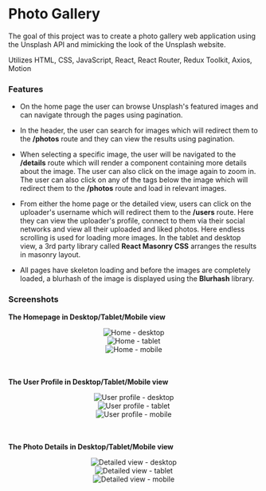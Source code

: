 # Photo Gallery

The goal of this project was to create a photo gallery web application using the Unsplash API and mimicking the look of the Unsplash website.

Utilizes HTML, CSS, JavaScript, React, React Router, Redux Toolkit, Axios, Motion

### Features

-   On the home page the user can browse Unsplash's featured images and can navigate through the pages using pagination.

-   In the header, the user can search for images which will redirect them to the **/photos** route and they can view the results using pagination.

-   When selecting a specific image, the user will be navigated to the **/details** route which will render a component containing more details about the image. The user can also click on the image again to zoom in. The user can also click on any of the tags below the image which will redirect them to the **/photos** route and load in relevant images.

-   From either the home page or the detailed view, users can click on the uploader's username which will redirect them to the **/users** route. Here they can view the uploader's profile, connect to them via their social networks and view all their uploaded and liked photos. Here endless scrolling is used for loading more images. In the tablet and desktop view, a 3rd party library called **React Masonry CSS** arranges the results in masonry layout.

-   All pages have skeleton loading and before the images are completely loaded, a blurhash of the image is displayed using the **Blurhash** library.

### Screenshots

**The Homepage in Desktop/Tablet/Mobile view**

<div align="center">
  <img src="https://github.com/user-attachments/assets/2209e8a3-e3ed-489e-b798-b07ee60b0d37" alt="Home - desktop" />
  <br />
  <img src="https://github.com/user-attachments/assets/aea1284c-624c-44cb-ab70-263b61edf7c3" alt="Home - tablet" />
  <br />
  <img src="https://github.com/user-attachments/assets/6eb14d76-b570-462a-ad45-22400011c71b" alt="Home - mobile" />
</div>

<br />
<br />

**The User Profile in Desktop/Tablet/Mobile view**

<div align="center">
  <img src="https://github.com/user-attachments/assets/69109e93-0ac2-4e24-8c72-c943a2866c0f" alt="User profile - desktop" />
  <br />
  <img src="https://github.com/user-attachments/assets/75a9b722-4faf-4048-b285-a7aa5d6fdf6b" alt="User profile - tablet" />
  <br />
  <img src="https://github.com/user-attachments/assets/6ad238e3-1716-4e6b-a2e8-e4950bef5bd8" alt="User profile - mobile" />
</div>

<br />
<br />

**The Photo Details in Desktop/Tablet/Mobile view**

<div align="center">
  <img src="https://github.com/user-attachments/assets/c9f544de-dbb0-4d62-93e9-79d2263b3c8e" alt="Detailed view - desktop" />
  <br />
  <img src="https://github.com/user-attachments/assets/0c57cea5-8611-4573-80ea-d1c33496e7fa" alt="Detailed view - tablet" />
  <br />
  <img src="https://github.com/user-attachments/assets/31a59e5f-72bb-462d-b5b2-0fe023c2914f" alt="Detailed view - mobile" />
</div>

